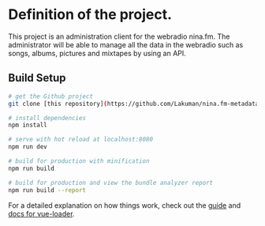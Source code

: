 
# Definition of the project.

This project is an administration client for the webradio nina.fm.
The administrator will be able to manage all the data in the webradio such as songs, albums, pictures and mixtapes by using an API.

## Build Setup

``` bash
# get the Github project 
git clone [this repository](https://github.com/Lakuman/nina.fm-metadata-front)

# install dependencies
npm install

# serve with hot reload at localhost:8080
npm run dev

# build for production with minification
npm run build

# build for production and view the bundle analyzer report
npm run build --report
```

For a detailed explanation on how things work, check out the [guide](http://vuejs-templates.github.io/webpack/) and [docs for vue-loader](http://vuejs.github.io/vue-loader).
